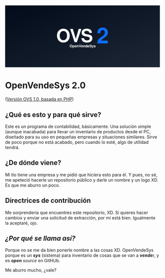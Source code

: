 ![OVS Banner](https://raw.githubusercontent.com/ZakaHaceCosas/openvendesys/main/banner.png)
# OpenVendeSys 2.0
([Versión OVS 1.0, basada en PHP](https://github.com/ZakaHaceCosas/ovs-legacy))

## ¿Qué es esto y para qué sirve?
Este es un programa de contabilidad, básicamente. Una solución simple (aunque inacabada) para llevar un inventario de productos desde el PC, diseñado para su uso en pequeñas empresas y situaciones similares.
Sirve de poco porque no está acabado, pero cuando lo esté, algo de utilidad tendrá.

## ¿De dónde viene?
Mi tío tiene una empresa y me pidió que hiciera esto para él. Y pues, no sé, me apeteció hacerle un repositorio público y darle un nombre y un logo XD. Es que me aburro un poco.

## Directrices de contribución
Me sorprendería que encuentres este repositorio, XD. Si quieres hacer cambios y enviar una solicitud de extracción, por mí está bien. Igualmente la aceptaré, ojo.

## *¿Por qué se llama así?*
Porque no se me da bien ponerle nombre a las cosas XD. OpenVendeSys porque es un ***sys*** (sistema) para inventario de cosas que se van a ***vende***r, y es ***open*** *source* en GitHUb.

Me aburro mucho, ¿vale?
